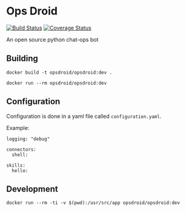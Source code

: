 # Ops Droid

[![Build Status](https://travis-ci.org/opsdroid/opsdroid.svg?branch=master)](https://travis-ci.org/opsdroid/opsdroid) [![Coverage Status](https://coveralls.io/repos/github/opsdroid/opsdroid/badge.svg?branch=master)](https://coveralls.io/github/opsdroid/opsdroid?branch=master)

An open source python chat-ops bot

## Building

`docker build -t opsdroid/opsdroid:dev .`

`docker run --rm opsdroid/opsdroid:dev`

## Configuration

Configuration is done in a yaml file called `configuration.yaml`.

Example:

```
logging: "debug"

connectors:
  shell:

skills:
  hello:
```

## Development

`docker run --rm -ti -v $(pwd):/usr/src/app opsdroid/opsdroid:dev`

